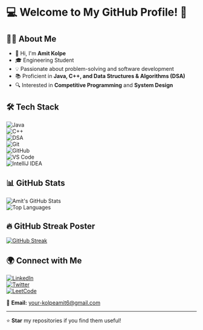 # 💻 Welcome to My GitHub Profile! 🚀

## 👨‍🎓 About Me
- 👋 Hi, I'm **Amit Kolpe**  
- 🎓 Engineering Student  
- 💡 Passionate about problem-solving and software development  
- 📚 Proficient in **Java, C++, and Data Structures & Algorithms (DSA)**  
- 🔍 Interested in **Competitive Programming** and **System Design**  

## 🛠️ Tech Stack  
![Java](https://img.shields.io/badge/Java-ED8B00?style=for-the-badge&logo=java&logoColor=white)  
![C++](https://img.shields.io/badge/C++-00599C?style=for-the-badge&logo=cplusplus&logoColor=white)  
![DSA](https://img.shields.io/badge/Data%20Structures%20%26%20Algorithms-%23E34F26.svg?style=for-the-badge)  
![Git](https://img.shields.io/badge/Git-F05032?style=for-the-badge&logo=git&logoColor=white)  
![GitHub](https://img.shields.io/badge/GitHub-181717?style=for-the-badge&logo=github&logoColor=white)  
![VS Code](https://img.shields.io/badge/VS%20Code-007ACC?style=for-the-badge&logo=visual-studio-code&logoColor=white)  
![IntelliJ IDEA](https://img.shields.io/badge/IntelliJ%20IDEA-000000?style=for-the-badge&logo=intellij-idea&logoColor=white)  

## 📊 GitHub Stats  
![Amit's GitHub Stats](https://github-readme-stats.vercel.app/api?username=Amitkolpe&show_icons=true&theme=radical)  
![Top Languages](https://github-readme-stats.vercel.app/api/top-langs/?username=Amitkolpe&layout=compact&theme=radical)  

## 🔥 GitHub Streak Poster  
[![GitHub Streak](https://streak-stats.demolab.com?user=Amitkolpe&theme=tokyonight&hide_border=true&border_radius=10&date_format=M%20j%5B%2C%20Y%5D)](https://git.io/streak-stats)

## 🌍 Connect with Me  
[![LinkedIn](https://img.shields.io/badge/LinkedIn-0A66C2?style=for-the-badge&logo=linkedin&logoColor=white)](https://www.linkedin.com/in/Amitkolpe)  
[![Twitter](https://img.shields.io/badge/Twitter-1DA1F2?style=for-the-badge&logo=twitter&logoColor=white)](https://twitter.com/Ameskolpe7)  
[![LeetCode](https://img.shields.io/badge/LeetCode-FFA116?style=for-the-badge&logo=leetcode&logoColor=black)](https://leetcode.com/Amitkolpe/)  

📧 **Email:** your-kolpeamit6@gmail.com  

---

⭐ **Star** my repositories if you find them useful!

